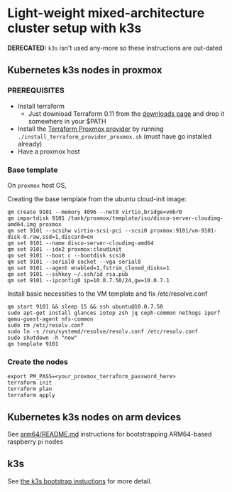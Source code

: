 # Light-weight mixed-architecture cluster setup with k3s

**DERECATED:** `k3s` isn't used any-more so these instructions are out-dated

## Kubernetes k3s nodes in proxmox

### PREREQUISITES

- Install terraform
  - Just download Terraform 0.11 from the [downloads page](https://releases.hashicorp.com/terraform/0.11.14/) and drop it somewhere in your $PATH
- Install the [Terraform Proxmox provider](https://github.com/Telmate/terraform-provider-proxmox) by running `./install_terraform_provider_proxmox.sh` (must have go installed already)
- Have a proxmox host

### Base template

On `proxmox` host OS,

Creating the base template from the ubuntu cloud-init image:

```shell
qm create 9101 --memory 4096 --net0 virtio,bridge=vmbr0
qm importdisk 9101 /tank/proxmox/template/iso/disco-server-cloudimg-amd64.img proxmox
qm set 9101 --scsihw virtio-scsi-pci --scsi0 proxmox:9101/vm-9101-disk-0.raw,ssd=1,discard=on
qm set 9101 --name disco-server-cloudimg-amd64
qm set 9101 --ide2 proxmox:cloudinit
qm set 9101 --boot c --bootdisk scsi0
qm set 9101 --serial0 socket --vga serial0
qm set 9101 --agent enabled=1,fstrim_cloned_disks=1
qm set 9101 --sshkey ~/.ssh/id_rsa.pub
qm set 9101 --ipconfig0 ip=10.0.7.50/24,gw=10.0.7.1
```

Install basic necessities to the VM template and fix /etc/resolve.conf

```shell
qm start 9101 && sleep 15 && ssh ubuntu@10.0.7.50
sudo apt-get install glances iotop zsh jq ceph-common nethogs iperf qemu-guest-agent nfs-common
sudo rm /etc/resolv.conf
sudo ln -s /run/systemd/resolve/resolv.conf /etc/resolv.conf
sudo shutdown -h "now"
qm template 9101
```

### Create the nodes

```shell
export PM_PASS=<your_proxmox_terraform_password_here>
terraform init
terraform plan
terraform apply
```

## Kubernetes k3s nodes on arm devices

See [arm64/README.md](arm64/README.md) instructions for bootstrapping ARM64-based raspberry pi nodes

## k3s

See [the k3s bootstrap instuctions](https://github.com/billimek/k8s-gitops/blob/master/setup/README.md) for more detail.
